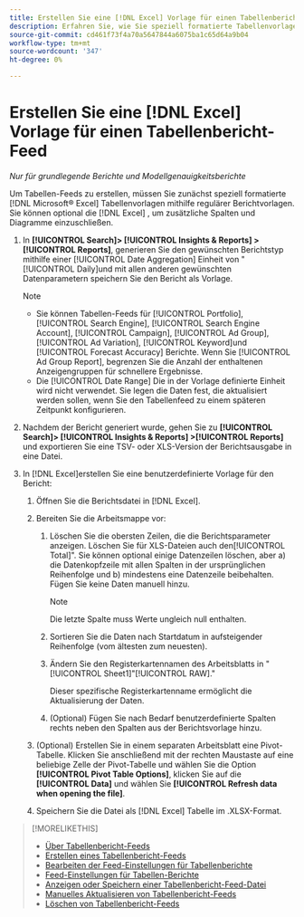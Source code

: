 ```yaml
---
title: Erstellen Sie eine [!DNL Excel] Vorlage für einen Tabellenbericht-Feed
description: Erfahren Sie, wie Sie speziell formatierte Tabellenvorlagen erstellen.
source-git-commit: cd461f73f4a70a5647844a6075ba1c65d64a9b04
workflow-type: tm+mt
source-wordcount: '347'
ht-degree: 0%

---
```


# Erstellen Sie eine [!DNL Excel] Vorlage für einen Tabellenbericht-Feed

*Nur für grundlegende Berichte und Modellgenauigkeitsberichte*

Um Tabellen-Feeds zu erstellen, müssen Sie zunächst speziell formatierte [!DNL Microsoft® Excel] Tabellenvorlagen mithilfe regulärer Berichtvorlagen. Sie können optional die [!DNL Excel] , um zusätzliche Spalten und Diagramme einzuschließen.

1. In **[!UICONTROL Search]> [!UICONTROL Insights & Reports] >[!UICONTROL Reports]**, generieren Sie den gewünschten Berichtstyp mithilfe einer [!UICONTROL Date Aggregation] Einheit von &quot;[!UICONTROL Daily]und mit allen anderen gewünschten Datenparametern speichern Sie den Bericht als Vorlage.

   >[!NOTE]
   >
   > * Sie können Tabellen-Feeds für [!UICONTROL Portfolio], [!UICONTROL Search Engine], [!UICONTROL Search Engine Account], [!UICONTROL Campaign], [!UICONTROL Ad Group], [!UICONTROL Ad Variation], [!UICONTROL Keyword]und [!UICONTROL Forecast Accuracy] Berichte. Wenn Sie [!UICONTROL Ad Group Report], begrenzen Sie die Anzahl der enthaltenen Anzeigengruppen für schnellere Ergebnisse.
   > * Die [!UICONTROL Date Range] Die in der Vorlage definierte Einheit wird nicht verwendet. Sie legen die Daten fest, die aktualisiert werden sollen, wenn Sie den Tabellenfeed zu einem späteren Zeitpunkt konfigurieren.


1. Nachdem der Bericht generiert wurde, gehen Sie zu **[!UICONTROL Search]> [!UICONTROL Insights & Reports] >[!UICONTROL Reports]** und exportieren Sie eine TSV- oder XLS-Version der Berichtsausgabe in eine Datei.

1. In [!DNL Excel]erstellen Sie eine benutzerdefinierte Vorlage für den Bericht:

   1. Öffnen Sie die Berichtsdatei in [!DNL Excel].

   1. Bereiten Sie die Arbeitsmappe vor:

      1. Löschen Sie die obersten Zeilen, die die Berichtsparameter anzeigen. Löschen Sie für XLS-Dateien auch den[!UICONTROL Total]&quot;. Sie können optional einige Datenzeilen löschen, aber a) die Datenkopfzeile mit allen Spalten in der ursprünglichen Reihenfolge und b) mindestens eine Datenzeile beibehalten. Fügen Sie keine Daten manuell hinzu.

         >[!NOTE]
         >
         > Die letzte Spalte muss Werte ungleich null enthalten.

      2. Sortieren Sie die Daten nach Startdatum in aufsteigender Reihenfolge (vom ältesten zum neuesten).

      3. Ändern Sie den Registerkartennamen des Arbeitsblatts in &quot;[!UICONTROL Sheet1]&quot;[!UICONTROL RAW].&quot;

         Dieser spezifische Registerkartenname ermöglicht die Aktualisierung der Daten.

      4. (Optional) Fügen Sie nach Bedarf benutzerdefinierte Spalten rechts neben den Spalten aus der Berichtsvorlage hinzu.
   1. (Optional) Erstellen Sie in einem separaten Arbeitsblatt eine Pivot-Tabelle. Klicken Sie anschließend mit der rechten Maustaste auf eine beliebige Zelle der Pivot-Tabelle und wählen Sie die Option **[!UICONTROL Pivot Table Options]**, klicken Sie auf die **[!UICONTROL Data]** und wählen Sie **[!UICONTROL Refresh data when opening the file]**.

   1. Speichern Sie die Datei als [!DNL Excel] Tabelle im .XLSX-Format.


>[!MORELIKETHIS]
>
>* [Über Tabellenbericht-Feeds](spreadsheet-feed-about.md)
>* [Erstellen eines Tabellenbericht-Feeds](spreadsheet-feed-create.md)
>* [Bearbeiten der Feed-Einstellungen für Tabellenberichte](spreadsheet-feed-edit.md)
>* [Feed-Einstellungen für Tabellen-Berichte](spreadsheet-feed-settings.md)
>* [Anzeigen oder Speichern einer Tabellenbericht-Feed-Datei](spreadsheet-feed-view-or-save.md)
>* [Manuelles Aktualisieren von Tabellenbericht-Feeds](spreadsheet-feed-refresh.md)
>* [Löschen von Tabellenbericht-Feeds](spreadsheet-feed-delete.md)

